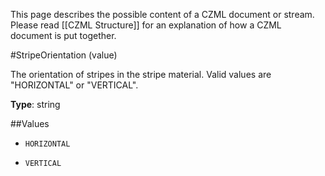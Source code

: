 This page describes the possible content of a CZML document or stream.  Please read [[CZML Structure]] for an explanation of how a CZML document is put together.

#StripeOrientation (value)

The orientation of stripes in the stripe material. Valid values are "HORIZONTAL" or "VERTICAL".

**Type**: string

##Values

* `HORIZONTAL`

* `VERTICAL`

